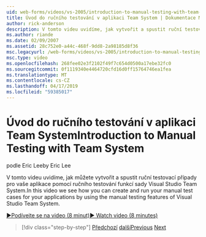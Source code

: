 ```yaml
---
uid: web-forms/videos/vs-2005/introduction-to-manual-testing-with-team-system
title: Úvod do ručního testování v aplikaci Team System | Dokumentace Microsoftu
author: rick-anderson
description: V tomto videu uvidíme, jak vytvořit a spustit ruční testovací případy pro vaše aplikace pomocí ručního testování funkcí sady Visual Studio Team Syste...
ms.author: riande
ms.date: 02/09/2007
ms.assetid: 28c752e0-a44c-468f-9dd8-2a98185d8f36
msc.legacyurl: /web-forms/videos/vs-2005/introduction-to-manual-testing-with-team-system
msc.type: video
ms.openlocfilehash: 268fee02e3f2102f49f7c654d0500a17ebe32fc0
ms.sourcegitcommit: 0f1119340e4464720cfd16d0ff15764746ea1fea
ms.translationtype: MT
ms.contentlocale: cs-CZ
ms.lasthandoff: 04/17/2019
ms.locfileid: "59385017"
---
```

# <a name="introduction-to-manual-testing-with-team-system"></a><span data-ttu-id="cb655-103">Úvod do ručního testování v aplikaci Team System</span><span class="sxs-lookup"><span data-stu-id="cb655-103">Introduction to Manual Testing with Team System</span></span>

<span data-ttu-id="cb655-104">podle Eric Lee</span><span class="sxs-lookup"><span data-stu-id="cb655-104">by Eric Lee</span></span>

<span data-ttu-id="cb655-105">V tomto videu uvidíme, jak můžete vytvořit a spustit ruční testovací případy pro vaše aplikace pomocí ručního testování funkcí sady Visual Studio Team System.</span><span class="sxs-lookup"><span data-stu-id="cb655-105">In this video we see how you can create and run your manual test cases for your applications by using the manual testing features of Visual Studio Team System.</span></span>

[<span data-ttu-id="cb655-106">&#9654;Podívejte se na video (8 minut)</span><span class="sxs-lookup"><span data-stu-id="cb655-106">&#9654; Watch video (8 minutes)</span></span>](https://channel9.msdn.com/Blogs/ASP-NET-Site-Videos/introduction-to-manual-testing-with-team-system)

> [!div class="step-by-step"]
> <span data-ttu-id="cb655-107">[Předchozí](introduction-to-load-testing-web-applications-with-team-system.md)
> [další](introduction-to-managing-and-running-tests-with-team-system.md)</span><span class="sxs-lookup"><span data-stu-id="cb655-107">[Previous](introduction-to-load-testing-web-applications-with-team-system.md)
[Next](introduction-to-managing-and-running-tests-with-team-system.md)</span></span>
